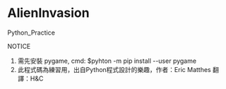 # AlienInvasion
 Python_Practice

 NOTICE
1. 需先安裝 pygame, cmd: $pyhton -m pip install --user pygame
2. 此程式碼為練習用，出自Python程式設計的樂趣，作者：Eric Matthes 翻譯：H&C